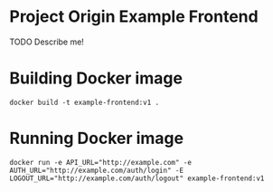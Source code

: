 # Project Origin Example Frontend

TODO Describe me!

# Building Docker image

    docker build -t example-frontend:v1 .

# Running Docker image

    docker run -e API_URL="http://example.com" -e AUTH_URL="http://example.com/auth/login" -E LOGOUT_URL="http://example.com/auth/logout" example-frontend:v1
